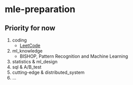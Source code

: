 # mle-preparation

## Priority for now
1. coding
   * [LeetCode](./coding/leetcode_record.md)
2. ml_knowledge
   * BISHOP, Pattern Recognition and Machine Learning
3. statistics & ml_design
4. sql & A/B_test
5. cutting-edge & distributed_system
6. ...
